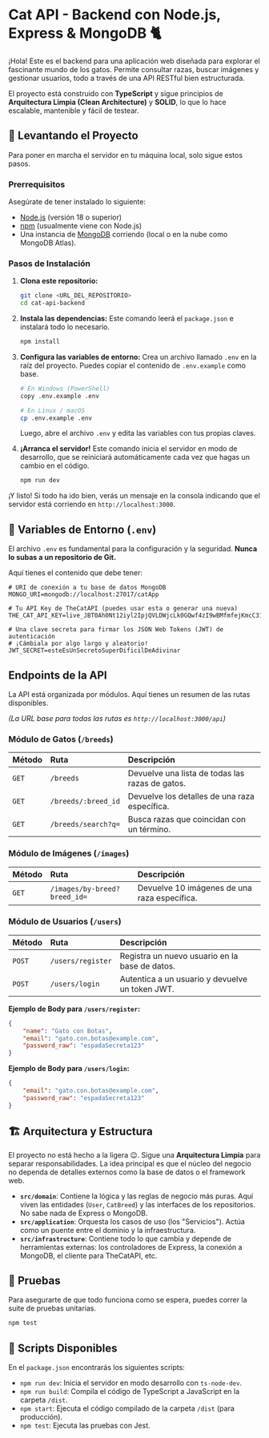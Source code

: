 # Cat API - Backend con Node.js, Express & MongoDB 🐈

¡Hola! Este es el backend para una aplicación web diseñada para explorar el fascinante mundo de los gatos. Permite consultar razas, buscar imágenes y gestionar usuarios, todo a través de una API RESTful bien estructurada.

El proyecto está construido con **TypeScript** y sigue principios de **Arquitectura Limpia (Clean Architecture)** y **SOLID**, lo que lo hace escalable, mantenible y fácil de testear.

## 🚀 Levantando el Proyecto

Para poner en marcha el servidor en tu máquina local, solo sigue estos pasos.

### Prerrequisitos

Asegúrate de tener instalado lo siguiente:
* [Node.js](https://nodejs.org/) (versión 18 o superior)
* [npm](https://www.npmjs.com/) (usualmente viene con Node.js)
* Una instancia de [MongoDB](https://www.mongodb.com/try/download/community) corriendo (local o en la nube como MongoDB Atlas).

### Pasos de Instalación

1.  **Clona este repositorio:**
    ```bash
    git clone <URL_DEL_REPOSITORIO>
    cd cat-api-backend
    ```

2.  **Instala las dependencias:**
    Este comando leerá el `package.json` e instalará todo lo necesario.
    ```bash
    npm install
    ```

3.  **Configura las variables de entorno:**
    Crea un archivo llamado `.env` en la raíz del proyecto. Puedes copiar el contenido de `.env.example` como base.
    ```bash
    # En Windows (PowerShell)
    copy .env.example .env

    # En Linux / macOS
    cp .env.example .env
    ```
    Luego, abre el archivo `.env` y edita las variables con tus propias claves.

4.  **¡Arranca el servidor!**
    Este comando inicia el servidor en modo de desarrollo, que se reiniciará automáticamente cada vez que hagas un cambio en el código.
    ```bash
    npm run dev
    ```

¡Y listo! Si todo ha ido bien, verás un mensaje en la consola indicando que el servidor está corriendo en `http://localhost:3000`.

## 🔑 Variables de Entorno (`.env`)

El archivo `.env` es fundamental para la configuración y la seguridad. **Nunca lo subas a un repositorio de Git.**

Aquí tienes el contenido que debe tener:
```
# URI de conexión a tu base de datos MongoDB
MONGO_URI=mongodb://localhost:27017/catApp

# Tu API Key de TheCatAPI (puedes usar esta o generar una nueva)
THE_CAT_API_KEY=live_JBT0Ah0Nt12iyl2IpjQVLDWjcLk0GQwf4zI9wBMfmfejKmcC31mOJp4yJz5TsOUP

# Una clave secreta para firmar los JSON Web Tokens (JWT) de autenticación
# ¡Cámbiala por algo largo y aleatorio!
JWT_SECRET=esteEsUnSecretoSuperDificilDeAdivinar
```

## Endpoints de la API

La API está organizada por módulos. Aquí tienes un resumen de las rutas disponibles.

*(La URL base para todas las rutas es `http://localhost:3000/api`)*

### Módulo de Gatos (`/breeds`)

| Método | Ruta                 | Descripción                                   |
| :----- | :------------------- | :-------------------------------------------- |
| `GET`    | `/breeds`            | Devuelve una lista de todas las razas de gatos. |
| `GET`    | `/breeds/:breed_id`  | Devuelve los detalles de una raza específica.   |
| `GET`    | `/breeds/search?q=`  | Busca razas que coincidan con un término.     |

### Módulo de Imágenes (`/images`)

| Método | Ruta                   | Descripción                                  |
| :----- | :--------------------- | :------------------------------------------- |
| `GET`    | `/images/by-breed?breed_id=` | Devuelve 10 imágenes de una raza específica. |

### Módulo de Usuarios (`/users`)

| Método | Ruta                 | Descripción                                       |
| :----- | :------------------- | :------------------------------------------------ |
| `POST`   | `/users/register`    | Registra un nuevo usuario en la base de datos.    |
| `POST`   | `/users/login`       | Autentica a un usuario y devuelve un token JWT.   |

**Ejemplo de Body para `/users/register`:**
```json
{
    "name": "Gato con Botas",
    "email": "gato.con.botas@example.com",
    "password_raw": "espadaSecreta123"
}
```

**Ejemplo de Body para `/users/login`:**
```json
{
    "email": "gato.con.botas@example.com",
    "password_raw": "espadaSecreta123"
}
```

## 🏗️ Arquitectura y Estructura

El proyecto no está hecho a la ligera 😉. Sigue una **Arquitectura Limpia** para separar responsabilidades. La idea principal es que el núcleo del negocio no dependa de detalles externos como la base de datos o el framework web.

* **`src/domain`**: Contiene la lógica y las reglas de negocio más puras. Aquí viven las entidades (`User`, `CatBreed`) y las interfaces de los repositorios. No sabe nada de Express o MongoDB.
* **`src/application`**: Orquesta los casos de uso (los "Servicios"). Actúa como un puente entre el dominio y la infraestructura.
* **`src/infrastructure`**: Contiene todo lo que cambia y depende de herramientas externas: los controladores de Express, la conexión a MongoDB, el cliente para TheCatAPI, etc.

## 🧪 Pruebas

Para asegurarte de que todo funciona como se espera, puedes correr la suite de pruebas unitarias.

```bash
npm test
```

## 🔧 Scripts Disponibles

En el `package.json` encontrarás los siguientes scripts:

* `npm run dev`: Inicia el servidor en modo desarrollo con `ts-node-dev`.
* `npm run build`: Compila el código de TypeScript a JavaScript en la carpeta `/dist`.
* `npm start`: Ejecuta el código compilado de la carpeta `/dist` (para producción).
* `npm test`: Ejecuta las pruebas con Jest.